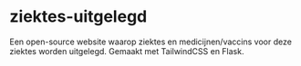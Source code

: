 # ziektes-uitgelegd
Een open-source website waarop ziektes en medicijnen/vaccins voor deze ziektes worden uitgelegd. Gemaakt met TailwindCSS en Flask.
